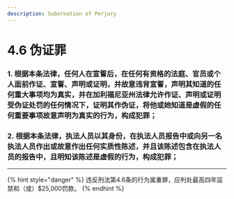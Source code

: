 ```yaml
---
description: Subornation of Perjury
---
```


# 4.6 伪证罪

### 1. 根据本条法律，任何人在宣誓后，在任何有资格的法庭、官员或个人面前作证、宣誓、声明或证明，并故意违背宣誓，声明其知道的任何重大事项均为真实，并在加利福尼亚州法律允许作证、声明或证明受伪证处罚的任何情况下，证明其作伪证，将他或她知道是虚假的任何重要事项故意声明为真实的行为，构成犯罪；


### 2. 根据本条法律，执法人员以其身份，在执法人员报告中或向另一名执法人员作出或故意作出任何实质性陈述，并且该陈述包含在执法人员的报告中，且明知该陈述是虚假的行为，构成犯罪；

***

{% hint style="danger" %}
违反刑法第4.6条的行为属重罪，应判处最高四年监禁和（或）$25,000罚款。
{% endhint %}